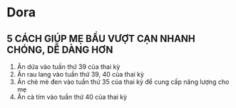 # Dora

## 5 CÁCH GIÚP MẸ BẦU VƯỢT CẠN NHANH CHÓNG, DỄ DÀNG HƠN
1. Ăn dứa vào tuần thứ 39 của thai kỳ
2. Ăn rau lang vào tuần thứ 39, 40 của thai kỳ
3. Ăn chè mè đen vào tuần thứ 35 của thai kỳ để cung cấp năng lượng cho mẹ
4. Ăn cà tím vào tuần thứ 40 của thai kỳ
